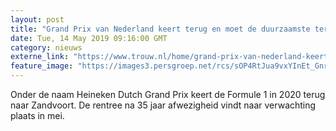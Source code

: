 ```yaml
---
layout: post
title: "Grand Prix van Nederland keert terug en moet de duurzaamste ter wereld worden"
date: Tue, 14 May 2019 09:16:00 GMT
category: nieuws
externe_link: "https://www.trouw.nl/home/grand-prix-van-nederland-keert-terug-en-moet-de-duurzaamste-ter-wereld-worden~a9841802/"
feature_image: "https://images3.persgroep.net/rcs/sOP4RtJua9vxYInEt_GnrxK4kDw/diocontent/143494855/_focus/0.37/0.72/_fill/230/230?appId=e9b4e2a1869038ffcaf318a6d1463b0b&quality=0.9&format=jpeg"
---
```


Onder de naam Heineken Dutch Grand Prix keert de Formule 1 in 2020 terug naar Zandvoort. De rentree na 35 jaar afwezigheid vindt naar verwachting plaats in mei.
